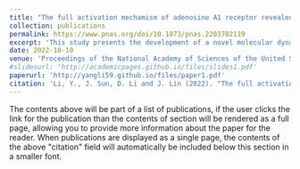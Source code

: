 ```yaml
---
title: "The full activation mechamism of adenosine A1 receptor revealed by GaMD and supervised GaMD (Su-GaMD) simulations."
collection: publications
permalink: https://www.pnas.org/doi/10.1073/pnas.2203702119
excerpt: 'This study presents the development of a novel molecular dynamics simulation approach called supervised Gaussian accelerated MD (Su-GaMD), which successfully simulates the full activation mechanism of the adenosine A1 receptor (A1R) within hundreds of nanoseconds. By revealing the recognition pathways of both the agonist and G protein to the G protein–coupled receptor (GPCR), this research provides valuable structural insights into A1R, potentially advancing drug discovery efforts for targeting this receptor.'
date: 2022-10-10
venue: 'Proceedings of the National Academy of Sciences of the United States of America'
#slidesurl: 'http://academicpages.github.io/files/slides1.pdf'
paperurl: 'http://yangli59.github.io/files/paper1.pdf'
citation: 'Li, Y., J. Sun, D. Li and J. Lin (2022). "The full activation mechanism of the adenosine A1 receptor revealed by GaMD and Su-GaMD simulations." Proceedings of the National Academy of Sciences 119(42): e2203702119.'
---
```


The contents above will be part of a list of publications, if the user clicks the link for the publication than the contents of section will be rendered as a full page, allowing you to provide more information about the paper for the reader. When publications are displayed as a single page, the contents of the above "citation" field will automatically be included below this section in a smaller font.
